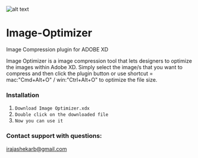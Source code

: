 ![alt text](https://github.com/irajashekarb/Image-Optimizer/blob/master/images/icon.png)

# Image-Optimizer
Image Compression plugin for ADOBE XD

Image Optimizer is a image compression tool that lets designers to optimize the images within Adobe XD. Simply select
the image/s that you want to compress and then click the plugin button or use shortcut = mac:"Cmd+Alt+O" / win:"Ctrl+Alt+O" to optimize 
the file size. 

### Installation
1. `Download Image Optimizer.xdx`
2. `Double click on the downloaded file`
3. `Now you can use it`

### Contact support with questions: 
irajashekarb@gmail.com


